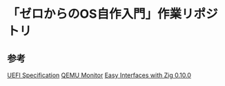 # 「ゼロからのOS自作入門」作業リポジトリ

## 参考
[UEFI Specification](https://uefi.org/specs/UEFI/2.10/)
[QEMU Monitor](https://en.wikibooks.org/wiki/QEMU/Monitor)
[Easy Interfaces with Zig 0.10.0](https://zig.news/kristoff/easy-interfaces-with-zig-0100-2hc5)